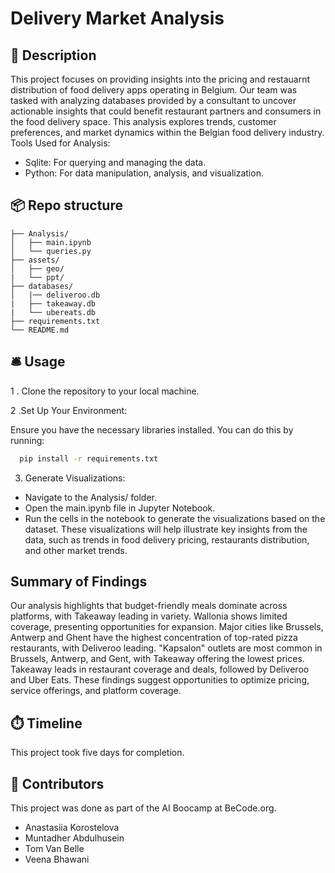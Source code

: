# Delivery Market Analysis 
## 🏢 Description

This project focuses on providing insights into the pricing and restauarnt distribution of food delivery apps operating in Belgium. Our team was tasked with analyzing databases provided by a consultant to uncover actionable insights that could benefit restaurant partners and consumers in the food delivery space. This analysis explores trends, customer preferences, and market dynamics within the Belgian food delivery industry.
Tools Used for Analysis:
- Sqlite: For querying and managing the data.
- Python: For data manipulation, analysis, and visualization.


## 📦 Repo structure

```
├── Analysis/
│   ├── main.ipynb
│   └── queries.py
├── assets/
│   ├── geo/
|   └── ppt/
├── databases/
│   |── deliveroo.db
|   ├── takeaway.db
|   └── ubereats.db
├── requirements.txt
└── README.md

```

## 🛎️ Usage

1 . Clone the repository to your local machine.

2 .Set Up Your Environment:

Ensure you have the necessary libraries installed. You can do this by running:

```bash
  pip install -r requirements.txt
```

3. Generate Visualizations:

- Navigate to the Analysis/ folder.
- Open the main.ipynb file in Jupyter Notebook.
- Run the cells in the notebook to generate the visualizations based on the dataset.
These visualizations will help illustrate key insights from the data, such as trends in food delivery pricing, restaurants distribution, and other market trends.

## Summary of Findings
Our analysis highlights that budget-friendly meals dominate across platforms, with Takeaway leading in variety. Wallonia shows limited coverage, presenting opportunities for expansion. Major cities like Brussels, Antwerp and Ghent have the highest concentration of top-rated pizza restaurants, with Deliveroo leading. "Kapsalon" outlets are most common in Brussels, Antwerp, and Gent, with Takeaway offering the lowest prices. Takeaway leads in restaurant coverage and deals, followed by Deliveroo and Uber Eats. These findings suggest opportunities to optimize pricing, service offerings, and platform coverage.

## ⏱️ Timeline

This project took five days for completion.

## 📌 Contributors
This project was done as part of the AI Boocamp at BeCode.org. 
* Anastasiia Korostelova
* Muntadher Abdulhusein 
* Tom Van Belle
* Veena Bhawani

